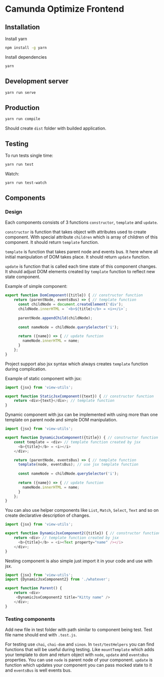 # Camunda Optimize Frontend

## Installation

Install yarn
```bash
npm install -g yarn
```

Install dependencies
```bash
yarn
```

## Development server

```bash
yarn run serve
```

## Production

```bash
yarn run compile
```

Should create ``dist`` folder with builded application.

## Testing

To run tests single time:
```bash
yarn run test
```

Watch:
```bash
yarn run test-watch
```
## Components

### Design

Each components consists of 3 functions ``constructor``, ``template`` and ``update``.

``constructor`` is function that takes object with attributes used to create component. 
With special attribute ``children`` which is array of children of this component. It should return ``template`` function. 


``template`` is function that takes parent node and events bus. It here where all initial manipulation of DOM takes place. 
It should return ``update`` function.

``update`` is function that is called each time state of this component changes.
It should adjust DOM elements created by ``template`` function to reflect new state component.
 
Example of simple component:
```javascript
export function DomComponent({title}) { // constructor function
    return (parentNode, eventsBus) => { // template function
      const childNode = document.createElement('div');
      childNode.innerHTML = `<b>${title}</b> = <i></i>`;
      
      parentNode.appendChild(childNode);
      
      const nameNode = childNode.querySelector('i');
      
      return ({name}) => { // update function
        nameNode.innerHTML = name;
      }
    };
}
```

Project support also jsx syntax which always creates ``template`` function during complication.

Example of static component with jsx:

```javascript
import {jsx} from 'view-utils';

export function StaticJsxComponent({text}) { // constructor function
    return <div>{text}</div>; // template function
}
```

Dynamic component with jsx can be implemented 
with using more than one template on parent node and simple DOM manipulation.

```javascript
import {jsx} from 'view-utils';

export function DynamicJsxComponent({title}) { // constructor function
    const template = <div> // template function created by jsx
      <b>{title}</b> = <i></i>
    </div>;

    return (parentNode, eventsBus) => { // template function
      template(node, eventsBus); // use jsx template function
      
      const nameNode = childNode.querySelector('i');
      
      return ({name}) => { // update function
        nameNode.innerHTML = name;
      }
    };
}
```

You can also use helper components like ``List``, ``Match``, ``Select``, ``Text`` 
and so on create declarative description of changes.

```javascript
import {jsx} from 'view-utils';

export function DynamicJsxComponent2({title}) { // constructor function
    return <div> // template function created by jsx
      <b>{title}</b> = <i><Text property="name" /></i>
    </div>;
}
```

Nesting component is also simple just import it in your code and use with jsx.

```javascript
import {jsx} from 'view-utils';
import {DynamicJsxComponent2} from './whatever';

export function Parent() {
    return <div>
     <DynamicJsxComponent2 title="Kitty name" />
    </div>;
}
```

### Testing components

Add new file in test folder with path similar to component being test.
Test file name should end with ``.test.js``.

For testing use ``chai``, ``chai-dom`` and ``sinon``.
In ``test/testHelpers`` you can find functions that will be useful during testing. 
Like ``mountTemplate`` which adds your template to dom and 
return object with ``node``, ``update`` and ``eventsBus`` properties.
You can use ``node`` is parent node of your component. ``update`` is function
which updates your component you can pass mocked state to it and ``eventsBus`` is well events bus.





